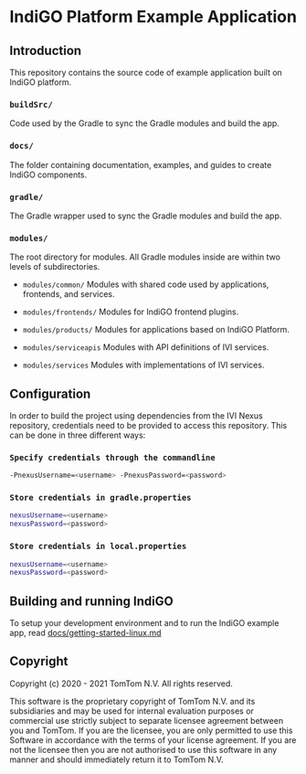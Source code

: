 # IndiGO Platform Example Application

## Introduction

This repository contains the source code of example application built on IndiGO platform.

### `buildSrc/`

Code used by the Gradle to sync the Gradle modules and build the app.

### `docs/`

The folder containing documentation, examples, and guides to create IndiGO components.

### `gradle/`

The Gradle wrapper used to sync the Gradle modules and build the app.

### `modules/`

The root directory for modules. All Gradle modules inside are within two levels of subdirectories.

* `modules/common/`
  Modules with shared code used by applications, frontends, and services.

* `modules/frontends/`
  Modules for IndiGO frontend plugins.

* `modules/products/`
  Modules for applications based on IndiGO Platform.

* `modules/serviceapis`
  Modules with API definitions of IVI services.

* `modules/services`
  Modules with implementations of IVI services.

## Configuration

In order to build the project using dependencies from the IVI Nexus repository, credentials need to
be provided to access this repository. This can be done in three different ways:

### `Specify credentials through the commandline`
```bash
-PnexusUsername=<username> -PnexusPassword=<password>
```

### `Store credentials in gradle.properties`
```bash
nexusUsername=<username>
nexusPassword=<password>
```

### `Store credentials in local.properties`
```bash
nexusUsername=<username>
nexusPassword=<password>
```

## Building and running IndiGO

To setup your development environment and to run the IndiGO example app, read
[docs/getting-started-linux.md](docs/getting-started-linux.md)

## Copyright

Copyright (c) 2020 - 2021 TomTom N.V. All rights reserved.

This software is the proprietary copyright of TomTom N.V. and its subsidiaries and may be used for
internal evaluation purposes or commercial use strictly subject to separate licensee agreement
between you and TomTom. If you are the licensee, you are only permitted to use this Software in
accordance with the terms of your license agreement. If you are not the licensee then you are not
authorised to use this software in any manner and should immediately return it to TomTom N.V.
